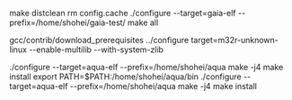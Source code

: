 

make distclean
rm config.cache
./configure --target=gaia-elf --prefix=/home/shohei/gaia-test/
make all

gcc/contrib/download_prerequisites
../configure target=m32r-unknown-linux --enable-multilib --with-system-zlib


./configure --target=aqua-elf --prefix=/home/shohei/aqua
make -j4
make install
export PATH=$PATH:/home/shohei/aqua/bin
./configure --target=aqua-elf --prefix=/home/shohei/aqua
make -j4
make install
